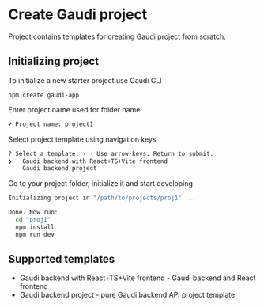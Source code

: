 # Create Gaudi project

Project contains templates for creating Gaudi project from scratch.

## Initializing project

To initialize a new starter project use Gaudi CLI

```
npm create gaudi-app
```

Enter project name used for folder name

```sh
✔ Project name: project1
```

Select project template using navigation keys

```sh
? Select a template: › - Use arrow-keys. Return to submit.
❯   Gaudi backend with React+TS+Vite frontend
    Gaudi backend project
```

Go to your project folder, initialize it and start developing

```sh
Initializing project in "/path/to/projects/proj1" ...

Done. Now run:
  cd "proj1"
  npm install
  npm run dev
```

## Supported templates

- Gaudi backend with React+TS+Vite frontend - Gaudi backend and React frontend
- Gaudi backend project - pure Gaudi backend API project template
